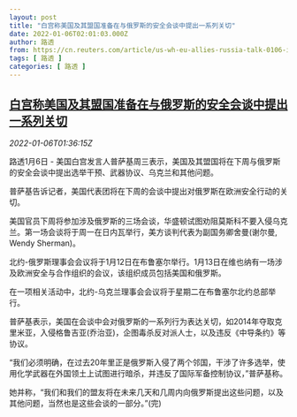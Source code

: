 ```yaml
---
layout: post
title: "白宫称美国及其盟国准备在与俄罗斯的安全会谈中提出一系列关切"
date: 2022-01-06T02:01:03.000Z
author: 路透
from: https://cn.reuters.com/article/us-wh-eu-allies-russia-talk-0106-idCNKBS2JG03K
tags: [ 路透 ]
categories: [ 路透 ]
---
```

<!--1641434463000-->
[白宫称美国及其盟国准备在与俄罗斯的安全会谈中提出一系列关切](https://cn.reuters.com/article/us-wh-eu-allies-russia-talk-0106-idCNKBS2JG03K)
------

<div>
<div><i>2022-01-06T01:36:15Z</i></div><p>路透1月6日 - 美国白宫发言人普萨基周三表示，美国及其盟国将在下周与俄罗斯的安全会谈中提出选举干预、武器协议、乌克兰和其他问题。</p><p>普萨基告诉记者，美国代表团将在下周的会谈中提出对俄罗斯在欧洲安全行动的关切。</p><p>美国官员下周将参加涉及俄罗斯的三场会谈，华盛顿试图劝阻莫斯科不要入侵乌克兰。第一场会谈将于周一在日内瓦举行，美方谈判代表为副国务卿舍曼(谢尔曼, Wendy Sherman)。</p><p>北约-俄罗斯理事会会议将于1月12日在布鲁塞尔举行。1月13日在维也纳有一场涉及欧洲安全与合作组织的会议，该组织成员包括美国和俄罗斯。</p><p>在一项相关活动中，北约-乌克兰理事会会议将于星期二在布鲁塞尔北约总部举行。</p><p>普萨基表示，美国在会谈中会对俄罗斯的一系列行为表达关切，如2014年夺取克里米亚，入侵格鲁吉亚(乔治亚)，企图毒杀反对派人士，以及违反《中导条约》等协议。</p><p>“我们必须明确，在过去20年里正是俄罗斯入侵了两个邻国，干涉了许多选举，使用化学武器在外国领土上试图进行暗杀，并违反了国际军备控制协议，”普萨基称。</p><p>她并称，“我们和我们的盟友将在未来几天和几周内向俄罗斯提出这些问题，以及其他问题，当然也是这些会谈的一部分。”(完)</p>
</div>
